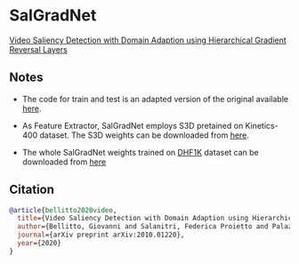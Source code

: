 # SalGradNet
[Video Saliency Detection with Domain Adaption using Hierarchical Gradient Reversal Layers](https://arxiv.org/abs/2010.01220)
## Notes

- The code for train and test is an adapted version of the original available [here](https://github.com/MichiganCOG/TASED-Net).

- As Feature Extractor, SalGradNet employs S3D pretained on Kinetics-400 dataset. The S3D weights can be downloaded from [here](https://github.com/kylemin/S3D).

- The whole SalGradNet weights trained on [DHF1K](https://mmcheng.net/videosal/) dataset can be downloaded from [here](https://studentiunict-my.sharepoint.com/:u:/g/personal/uni307680_studium_unict_it/EVyDIERfwcdOnAF84v1b1VQBlDNxxhOdI-nAIafqwVV7Lg?download=1)

## Citation
```bibtex
@article{bellitto2020video,
  title={Video Saliency Detection with Domain Adaption using Hierarchical Gradient Reversal Layers},
  author={Bellitto, Giovanni and Salanitri, Federica Proietto and Palazzo, Simone and Rundo, Francesco and Giordano, Daniela and Spampinato, Concetto},
  journal={arXiv preprint arXiv:2010.01220},
  year={2020}
}
```


